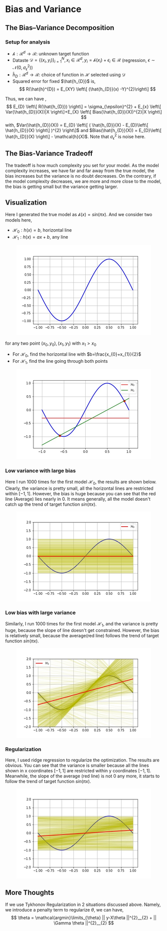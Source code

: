 # Bias and Variance

##  The Bias–Variance Decomposition
### Setup for analysis
* $\mathcal{h}: \mathcal{R}^d \to \mathcal{R}$: unknown target function
* Dataste $\mathcal{D} = \left\lbrace (x_i, y_i) \right\rbrace_{i=1}^{N}, x_{i} \in \mathcal{R}^{d}, y_{i} = \mathcal{h}(x_{i}) + \epsilon_{i} \in \mathcal{R}$
(regression, $\epsilon \sim \mathcal{N}(0, \sigma_{\epsilon}^{2})$)
* $\hat{h}_{D}: \mathcal{R}^{d} \to \mathcal{R}$: choice of function in $\mathcal{H}$ selected using $\mathcal{D}$
* Squared error for fixed $\hat{h_{D}}$ is,
$$
R(\hat{h}^{D}) = E_{XY} \left\[ (\hat{h_{D}}(x) -Y)^{2}\right\]
$$

Thus, we can have ,
$$
E_{D} \left\[ R(\hat{h_{D}}) \right\] = \sigma_{\epsilon}^{2} + E_{x} \left\[ Var(\hat{h_{D}}(X))|X \right\]+E_{X} \left\[ Bias(\hat{h_{D}}(X))^{2}|X \right\]
$$
with,  $Var(\hat{h_{D}}(X)) = E_{D} \left\[ ( \hat{h_{D}}(X) - E_{D}\left\[ \hat{h_{D}}(X) \right\]   )^{2} \right\]$ and 
$Bias(\hat{h_{D}}(X)) = E_{D}\left\[ \hat{h_{D}}(X) \right\] - \mathcal{h}(X)$. Note that $\sigma_{\epsilon}^{2}$ is noise here.

## The Bias-Variance Tradeoff

The tradeoff is how much complexity you set for your model. As the model complexity increases, we have far and far away from the true model,
the bias increases but the variance is no doubt decreases. On the contrary, if the model complexity decreases, we are more and more close to
the model, the bias is getting small but the variance getting larger.

## Visualization

Here I generated the true model as $\mathcal{h}(x) = sin(\pi x)$. And we consider two models here,
* $\mathcal{H_{0}}: h(x) = b$, horizontal line
* $\mathcal{H_{1}}: h(x) = ax + b$, any line
<div align=center><img src =https://github.com/masqueraderx/Statistical-Machine-Learning/blob/main/Bias%20and%20Variance/F1.jpg /></div>


for any two point $(x_{0},y_{0}), (x_{1},y_{1})$ with $x_{1} > x_{0}$
* For $\mathcal{H_{0}}$, find the horizontal line with $b=\frac{x_{0}+x_{1}}{2}$
* For $\mathcal{H_{1}}$, find the line going through both points

<div align=center><img src =https://github.com/masqueraderx/Statistical-Machine-Learning/blob/main/Bias%20and%20Variance/F2.jpg /></div>

### Low variance with large bias

Here I run 1000 times for the first model $\mathcal{H_{0}}$, the results are shown below. Clearly, the variance is pretty small, all the horizontal
lines are restricted within $[-1,1]$. However, the bias is huge because you can see that the red line (Average) lies nearly in 0. It means generally,
all the model doesn't catch up the trend of target function $sin(\pi x)$.
<div align=center><img src =https://github.com/masqueraderx/Statistical-Machine-Learning/blob/main/Bias%20and%20Variance/F3.jpg /></div>

### Low bias with large variance

Similarly, I run 1000 times for the first model $\mathcal{H_{1}}$, and the variance is pretty huge, because the slope of line doesn't get constrained.
However, the bias is relatively small, because the average(red line) follows the trend of target function $sin(\pi x)$.
<div align=center><img src =https://github.com/masqueraderx/Statistical-Machine-Learning/blob/main/Bias%20and%20Variance/F4.jpg /></div>

### Regularization

Here, I used ridge regression to regularize the optimization. The results are obvious. You can see that the variance is smaller because all the
lines shown in x coordinates $[-1,1]$ are restricted within y coordinates $[-1,1]$. Meanwhile, the slope of the average (red line) is not 0 any more,
it starts to follow the trend of target function $sin(\pi x)$.
<div align=center><img src =https://github.com/masqueraderx/Statistical-Machine-Learning/blob/main/Bias%20and%20Variance/F5.jpg /></div>

## More Thoughts

If we use Tykhonov Regularization in 2 situations discussed above. Namely, we introduce a penalty term to regularize $\theta$, we can have,
$$
\theta = \mathcal{argmin}\limits_{\theta} || y-X\theta ||^{2}__{2} + || \Gamma \theta ||^{2}__{2} 
$$
